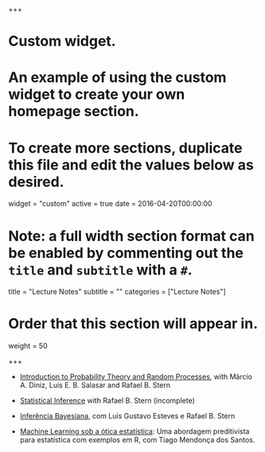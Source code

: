 +++
# Custom widget.
# An example of using the custom widget to create your own homepage section.
# To create more sections, duplicate this file and edit the values below as desired.
widget = "custom"
active = true
date = 2016-04-20T00:00:00

# Note: a full width section format can be enabled by commenting out the `title` and `subtitle` with a `#`.
title = "Lecture Notes"
subtitle = ""
categories = ["Lecture Notes"]

# Order that this section will appear in.
weight = 50

+++


- [Introduction to Probability Theory and Random Processes](https://www.overleaf.com/read/fjdsbxwydcnf), with Márcio A. Diniz, Luís E. B. Salasar and Rafael B. Stern

- [Statistical Inference](https://www.overleaf.com/read/ndcxvbjgvkbx) with Rafael B. Stern (incomplete)

- [Inferência Bayesiana](https://github.com/rbstern/bayesian_inference_book/raw/gh-pages/book.pdf), com Luís Gustavo Esteves e Rafael B. Stern

- [Machine Learning sob a ótica estatística](sml): Uma abordagem preditivista para estatística com exemplos em R, com Tiago Mendonça
dos Santos.



